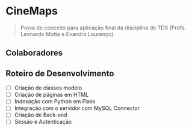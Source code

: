 # CineMaps
> Prova de conceito para aplicação final da disciplina de TDS (Profs. Leonardo Motta e Evandro Lourenço)

## Colaboradores

## Roteiro de Desenvolvimento

- [ ] Criação de classes modelo
- [ ] Criação de páginas em HTML
- [ ] Indexação com Python em Flask
- [ ] Integração com o servidor com MySQL Connector
- [ ] Criação de Back-end
- [ ] Sessão e Autenticação
